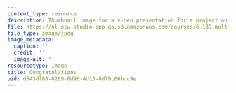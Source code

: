 ```yaml
---
content_type: resource
description: Thumbnail image for a video presentation for a project on multicore programming.
file: https://ol-ocw-studio-app-qa.s3.amazonaws.com/courses/6-189-multicore-programming-primer-january-iap-2007/d543df8082690d964d138d79c66bdc9e_9.jpg
file_type: image/jpeg
image_metadata:
  caption: ''
  credit: ''
  image-alt: ''
resourcetype: Image
title: Congratulations
uid: d543df80-8269-0d96-4d13-8d79c66bdc9e
---
```

